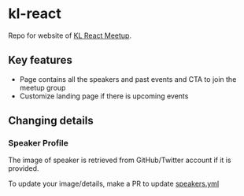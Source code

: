 # kl-react

Repo for website of [KL React Meetup][kl-react-meetup].

## Key features

- Page contains all the speakers and past events and CTA to join the meetup group
- Customize landing page if there is upcoming events

## Changing details

### Speaker Profile

The image of speaker is retrieved from GitHub/Twitter account if it is provided.

To update your image/details, make a PR to update [speakers.yml](src/data/speakers.yml)

[kl-react-meetup]: https://www.meetup.com/kl-react/
